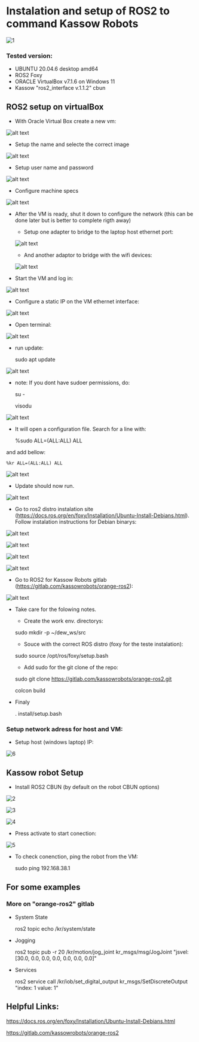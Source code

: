 # Instalation and setup of ROS2 to command Kassow Robots

![1](images/cover1.png)

### Tested version:
- UBUNTU 20.04.6 desktop amd64
- ROS2 Foxy
- ORACLE VirtualBox v7.1.6 on Windows 11
- Kassow "ros2_interface v.1.1.2" cbun

## ROS2 setup on virtualBox

- With Oracle Virtual Box create a new vm: 

![alt text](images/vmcreate.png)

- Setup the name and selecte the correct image

![alt text](images/vmcreate1.png)

- Setup user name and password

![alt text](images/image-2.png)

- Configure machine specs

![alt text](images/image-3.png)

- After the VM is ready, shut it down to configure the network (this can be done later but is better to complete rigth away)

    - Setup one adapter to bridge to the laptop host ethernet port:

    ![alt text](images/ethernetBridge.png)

    - And another adaptor to bridge with the wifi devices:

    ![alt text](images/wifiBridge.png)

- Start the VM and log in:

![alt text](images/image-4.png)

- Configure a static IP on the VM ethernet interface:

![alt text](images/vmnetwork.png)

- Open terminal:

![alt text](images/image-5.png)

- run update:

    sudo apt update


![alt text](images/image-8.png)

- note: If you dont have sudoer permissions, do:

    su -

    visodu

![alt text](images/image-9.png)

- It will open a configuration file. Search for a line with:

    %sudo ALL=(ALL:ALL) ALL

and add bellow:

    %kr ALL=(ALL:ALL) ALL

![alt text](images/image.png)


- Update should now run.


![alt text](images/image-10.png)

- Go to ros2 distro instalation site (https://docs.ros.org/en/foxy/Installation/Ubuntu-Install-Debians.html). Follow instalation instructions for Debian binarys:

![alt text](images/image-6.png)

![alt text](images/image-7.png)

![alt text](images/image-11.png)

![alt text](images/image-12.png)

- Go to ROS2 for Kassow Robots gitlab (https://gitlab.com/kassowrobots/orange-ros2):

![alt text](images/image-13.png)

- Take care for the folowing notes.

    - Create the work env. directorys:

    sudo mkdir -p ~/dew_ws/src

    - Souce with the correct ROS distro (foxy for the teste instalation):

    sudo source /opt/ros/foxy/setup.bash

    - Add sudo for the git clone of the repo:

    sudo git clone https://gitlab.com/kassowrobots/orange-ros2.git

    colcon build

- Finaly

    . install/setup.bash

### Setup network adress for host and VM:


- Setup host (windows laptop) IP:

![6](images/mswindowsip.png)

## 
## Kassow robot Setup

- Install ROS2 CBUN (by default on the robot CBUN options)

![2](images/cbun1.png)

![3](images/cbun2.png)

![4](images/cbun3.png)

- Press activate to start conection:

![5](images/cbun4.png)


- To check conenction, ping the robot from the VM:

    sudo ping 192.168.38.1

##
## For some examples
### More on "orange-ros2" gitlab

- System State

    ros2 topic echo /kr/system/state

- Jogging

    ros2 topic pub -r 20 /kr/motion/jog_joint kr_msgs/msg/JogJoint "jsvel: [30.0, 0.0, 0.0, 0.0, 0.0, 0.0, 0.0]"

- Services

    ros2 service call /kr/iob/set_digital_output  kr_msgs/SetDiscreteOutput "index: 1
    value: 1"

##
## Helpful Links:

https://docs.ros.org/en/foxy/Installation/Ubuntu-Install-Debians.html

https://gitlab.com/kassowrobots/orange-ros2

